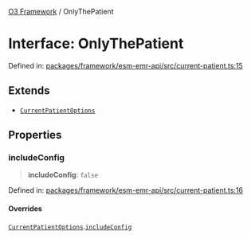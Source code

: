 [O3 Framework](../API.md) / OnlyThePatient

# Interface: OnlyThePatient

Defined in: [packages/framework/esm-emr-api/src/current-patient.ts:15](https://github.com/habeshabro/openmrs-esm-core/blob/main/packages/framework/esm-emr-api/src/current-patient.ts#L15)

## Extends

- [`CurrentPatientOptions`](CurrentPatientOptions.md)

## Properties

### includeConfig

> **includeConfig**: `false`

Defined in: [packages/framework/esm-emr-api/src/current-patient.ts:16](https://github.com/habeshabro/openmrs-esm-core/blob/main/packages/framework/esm-emr-api/src/current-patient.ts#L16)

#### Overrides

[`CurrentPatientOptions`](CurrentPatientOptions.md).[`includeConfig`](CurrentPatientOptions.md#includeconfig)
